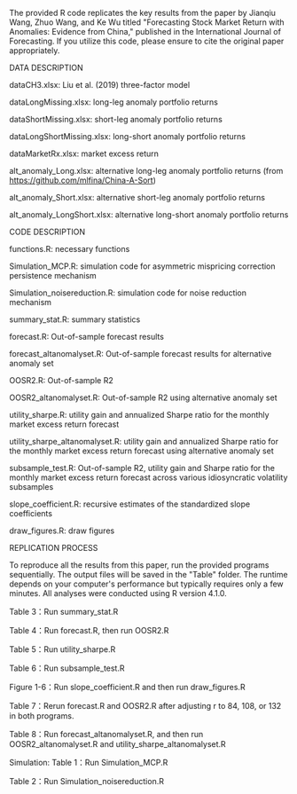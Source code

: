 The provided R code replicates the key results from the paper by Jianqiu Wang, Zhuo Wang, and Ke Wu titled "Forecasting Stock Market Return with Anomalies: Evidence from China," published in the International Journal of Forecasting. If you utilize this code, please ensure to cite the original paper appropriately.


DATA DESCRIPTION

dataCH3.xlsx: Liu et al. (2019) three-factor model 

dataLongMissing.xlsx: long-leg anomaly portfolio returns

dataShortMissing.xlsx: short-leg anomaly portfolio returns

dataLongShortMissing.xlsx: long-short anomaly portfolio returns

dataMarketRx.xlsx: market excess return

alt_anomaly_Long.xlsx: alternative long-leg anomaly portfolio returns (from https://github.com/mlfina/China-A-Sort)

alt_anomaly_Short.xlsx: alternative short-leg anomaly portfolio returns 

alt_anomaly_LongShort.xlsx: alternative long-short anomaly portfolio returns


CODE DESCRIPTION

functions.R: necessary functions

Simulation_MCP.R: simulation code for asymmetric mispricing correction persistence mechanism

Simulation_noisereduction.R: simulation code for noise reduction mechanism

summary_stat.R: summary statistics

forecast.R: Out-of-sample forecast results

forecast_altanomalyset.R: Out-of-sample forecast results for alternative anomaly set

OOSR2.R: Out-of-sample R2

OOSR2_altanomalyset.R: Out-of-sample R2 using alternative anomaly set

utility_sharpe.R: utility gain and annualized Sharpe ratio for the monthly market excess return forecast

utility_sharpe_altanomalyset.R: utility gain and annualized Sharpe ratio for the monthly market excess return forecast using alternative anomaly set

subsample_test.R: Out-of-sample R2, utility gain and Sharpe ratio for the monthly market excess return forecast across various idiosyncratic volatility subsamples

slope_coefficient.R:  recursive estimates of the standardized slope coefficients

draw_figures.R: draw figures


REPLICATION PROCESS


To reproduce all the results from this paper, run the provided programs sequentially. The output files will be saved in the "Table" folder. The runtime depends on your computer's performance but typically requires only a few minutes. All analyses were conducted using R version 4.1.0.

Table 3：Run summary_stat.R

Table 4：Run forecast.R, then run OOSR2.R 

Table 5：Run utility_sharpe.R

Table 6：Run subsample_test.R

Figure 1-6：Run slope_coefficient.R and then run draw_figures.R

Table 7：Rerun forecast.R and OOSR2.R after adjusting r to 84, 108, or 132 in both programs.

Table 8：Run forecast_altanomalyset.R, and then run OOSR2_altanomalyset.R and utility_sharpe_altanomalyset.R

Simulation:
Table 1：Run Simulation_MCP.R

Table 2：Run Simulation_noisereduction.R







